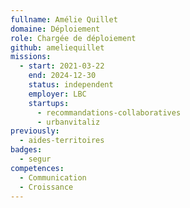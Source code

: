```yaml
---
fullname: Amélie Quillet
domaine: Déploiement
role: Chargée de déploiement
github: ameliequillet
missions:
  - start: 2021-03-22
    end: 2024-12-30
    status: independent
    employer: LBC
    startups:
      - recommandations-collaboratives
      - urbanvitaliz
previously:
  - aides-territoires
badges:
  - segur
competences:
  - Communication
  - Croissance
---
```

